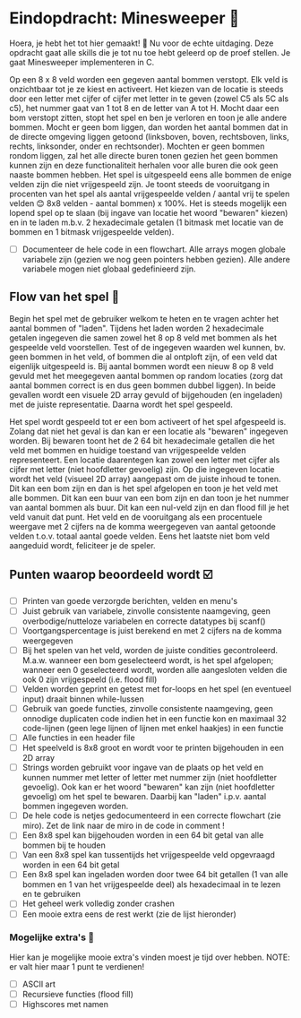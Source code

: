 # Eindopdracht: Minesweeper 🚩
Hoera, je hebt het tot hier gemaakt! 🥳 Nu voor de echte uitdaging. 
Deze opdracht gaat alle skills die je tot nu toe hebt geleerd op de proef stellen. 
Je gaat Minesweeper implementeren in C.

Op een 8 x 8 veld worden een gegeven aantal bommen verstopt. 
Elk veld is onzichtbaar tot je ze kiest en activeert. 
Het kiezen van de locatie is steeds door een letter met cijfer of cijfer met letter in te geven 
(zowel C5 als 5C als c5), het nummer gaat van 1 tot 8 en de letter van A tot H. 
Mocht daar een bom verstopt zitten, stopt het spel en ben je verloren en toon je alle andere bommen. 
Mocht er geen bom liggen, dan worden het aantal bommen dat in de directe omgeving liggen 
getoond (linksboven, boven, rechtsboven, links, rechts, linksonder, onder en rechtsonder). 
Mochten er geen bommen rondom liggen, zal het alle directe buren tonen gezien het geen bommen 
kunnen zijn en deze functionaliteit herhalen voor alle buren die ook geen naaste bommen hebben. 
Het spel is uitgespeeld eens alle bommen de enige velden zijn die niet vrijgespeeld zijn. 
Je toont steeds de vooruitgang in procenten van het spel als aantal vrijgespeelde velden / aantal vrij 
te spelen velden 😊 8x8 velden - aantal bommen) x 100%. Het is steeds mogelijk een lopend spel 
op te slaan (bij ingave van locatie het woord "bewaren" kiezen) en in te laden m.b.v. 2 hexadecimale getalen 
(1 bitmask met locatie van de bommen en 1 bitmask vrijgespeelde velden).

  - [ ] Documenteer de hele code in een flowchart. Alle arrays mogen globale variabele zijn 
  (gezien we nog geen pointers hebben gezien). Alle andere variabele mogen niet globaal gedefinieerd zijn.

## Flow van het spel 🎲
Begin het spel met de gebruiker welkom te heten en te vragen achter het aantal bommen of "laden". 
Tijdens het laden worden 2 hexadecimale getalen ingegeven die samen zowel het 8 op 8 veld met 
bommen als het gespeelde veld voorstellen. Test of de ingegeven waarden wel kunnen, bv. geen bommen in het veld, of 
bommen die al ontploft zijn, of een veld dat eigenlijk uitgespeeld is. Bij aantal bommen wordt een nieuw 8 op 8 
veld gevuld met het meegegeven aantal bommen op random locaties (zorg dat aantal bommen correct is en
dus geen bommen dubbel liggen). In beide gevallen wordt een visuele 2D array gevuld of bijgehouden (en ingeladen)
met de juiste representatie. Daarna wordt het spel gespeeld.

Het spel wordt gespeeld tot er een bom activeert of het spel afgespeeld is.
Zolang dat niet het geval is dan kan er een locatie als "bewaren" ingegeven worden.
Bij bewaren toont het de 2 64 bit hexadecimale getallen die het veld met bommen en huidige 
toestand van vrijgespeelde velden representeert. Een locatie daarentegen kan zowel een 
letter met cijfer als cijfer met letter (niet hoofdletter gevoelig) zijn. Op die ingegeven 
locatie wordt het veld (visueel 2D array) aangepast om de juiste inhoud te tonen. 
Dit kan een bom zijn en dan is het spel afgelopen en toon je het veld met alle bommen. 
Dit kan een buur van een bom zijn en dan toon je het nummer van aantal bommen als buur.
Dit kan een nul-veld zijn en dan flood fill je het veld vanuit dat punt. Het veld en de 
vooruitgang als een procentuele weergave met 2 cijfers na de komma weergegeven van aantal 
getoonde velden t.o.v. totaal aantal goede velden. Eens het laatste niet bom veld aangeduid 
wordt, feliciteer je de speler.

## Punten waarop beoordeeld wordt ☑️
- [ ] Printen van goede verzorgde berichten, velden en menu's
- [ ] Juist gebruik van variabele, zinvolle consistente naamgeving, geen overbodige/nutteloze variabelen en correcte datatypes bij scanf()
- [ ] Voortgangspercentage is juist berekend en met 2 cijfers na de komma weergegeven
- [ ] Bij het spelen van het veld, worden de juiste condities gecontroleerd. M.a.w. wanneer een bom geselecteerd wordt, is het spel afgelopen; wanneer een 0 geselecteerd wordt, worden alle aangesloten velden die ook 0 zijn vrijgespeeld (i.e. flood fill)
- [ ] Velden worden geprint en getest met for-loops en het spel (en eventueel input) draait binnen while-lussen
- [ ] Gebruik van goede functies, zinvolle consistente naamgeving, geen onnodige duplicaten code indien het in een functie kon en maximaal 32 code-lijnen (geen lege lijnen of lijnen met enkel haakjes) in een functie
- [ ] Alle functies in een header file
- [ ] Het speelveld is 8x8 groot en wordt voor te printen bijgehouden in een 2D array
- [ ] Strings worden gebruikt voor ingave van de plaats op het veld en kunnen nummer met letter of letter met nummer zijn (niet hoofdletter gevoelig). Ook kan er het woord "bewaren" kan zijn (niet hoofdletter gevoelig) om het spel te bewaren. Daarbij kan "laden" i.p.v. aantal bommen ingegeven worden.
- [ ] De hele code is netjes gedocumenteerd in een correcte flowchart (zie miro). Zet de link naar de miro in de code in comment !
- [ ] Een 8x8 spel kan bijgehouden worden in een 64 bit getal van alle bommen bij te houden
- [ ] Van een 8x8 spel kan tussentijds het vrijgespeelde veld opgevraagd worden in een 64 bit getal
- [ ] Een 8x8 spel kan ingeladen worden door twee 64 bit getallen (1 van alle bommen en 1 van het vrijgespeelde deel) als hexadecimaal in te lezen en te gebruiken
- [ ] Het geheel werk volledig zonder crashen
- [ ] Een mooie extra eens de rest werkt (zie de lijst hieronder)

### Mogelijke extra's 👾
Hier kan je mogelijke mooie extra's vinden moest je tijd over hebben.
NOTE: er valt hier maar 1 punt te verdienen!

- [ ] ASCII art
- [ ] Recursieve functies (flood fill)
- [ ] Highscores met namen